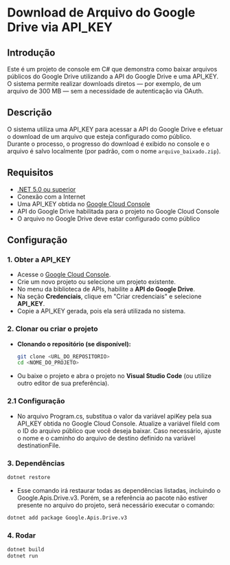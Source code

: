 # Download de Arquivo do Google Drive via API_KEY

## Introdução

Este é um projeto de console em C# que demonstra como baixar arquivos públicos do Google Drive utilizando a API do Google Drive e uma API_KEY.  
O sistema permite realizar downloads diretos — por exemplo, de um arquivo de 300 MB — sem a necessidade de autenticação via OAuth.

## Descrição

O sistema utiliza uma API_KEY para acessar a API do Google Drive e efetuar o download de um arquivo que esteja configurado como público.  
Durante o processo, o progresso do download é exibido no console e o arquivo é salvo localmente (por padrão, com o nome `arquivo_baixado.zip`).

## Requisitos

- [.NET 5.0 ou superior](https://dotnet.microsoft.com/download)
- Conexão com a Internet
- Uma API_KEY obtida no [Google Cloud Console](https://console.developers.google.com/)
- API do Google Drive habilitada para o projeto no Google Cloud Console
- O arquivo no Google Drive deve estar configurado como público

## Configuração

### 1. Obter a API_KEY

- Acesse o [Google Cloud Console](https://console.developers.google.com/).
- Crie um novo projeto ou selecione um projeto existente.
- No menu da biblioteca de APIs, habilite a **API do Google Drive**.
- Na seção **Credenciais**, clique em "Criar credenciais" e selecione **API_KEY**.
- Copie a API_KEY gerada, pois ela será utilizada no sistema.

### 2. Clonar ou criar o projeto

- **Clonando o repositório (se disponível):**
  ```bash
  git clone <URL_DO_REPOSITORIO>
  cd <NOME_DO_PROJETO>

- Ou baixe o projeto e abra o projeto no **Visual Studio Code** (ou utilize outro editor de sua preferência).

### 2.1 Configuração

- No arquivo Program.cs, substitua o valor da variável apiKey pela sua API_KEY obtida no Google Cloud Console.
Atualize a variável fileId com o ID do arquivo público que você deseja baixar.
Caso necessário, ajuste o nome e o caminho do arquivo de destino definido na variável destinationFile.

### 3. Dependências
```bash
dotnet restore
```

- Esse comando irá restaurar todas as dependências listadas, incluindo o Google.Apis.Drive.v3.
Porém, se a referência ao pacote não estiver presente no arquivo do projeto, será necessário executar o comando:
```bash
dotnet add package Google.Apis.Drive.v3
```

### 4. Rodar
```bash
dotnet build
dotnet run
